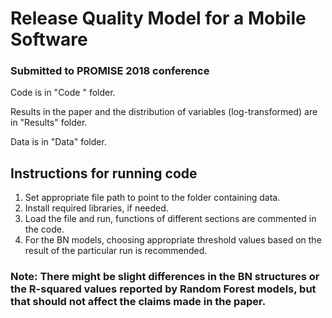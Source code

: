 # Release Quality Model for a Mobile Software

### Submitted to PROMISE 2018 conference

 Code is in "Code " folder.
 
 Results in the paper and the distribution of variables (log-transformed) are in "Results" folder.
 
 Data is in "Data" folder.
 
 ## Instructions for running code
 
 1. Set appropriate file path to point to the folder containing data.
 1. Install required libraries, if needed.
 1. Load the file and run, functions of different sections are commented in the code.
 1. For the BN models, choosing appropriate threshold values based on the result of the particular run is recommended.

### Note: There might be slight differences in the BN structures or the R-squared values reported by Random Forest models, but that should not affect the claims made in the paper.

